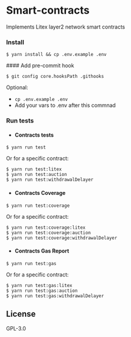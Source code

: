 # Smart-contracts

Implements Litex layer2 network smart contracts

### Install

```
$ yarn install && cp .env.example .env
```

#### Add pre-commit hook
```
$ git config core.hooksPath .githooks
```

Optional:

- `cp .env.example .env`
- Add your vars to .env after this commnad

### Run tests

- #### Contracts tests

```
$ yarn run test
```

Or for a specific contract:

```
$ yarn run test:litex
$ yarn run test:auction
$ yarn run test:withdrawalDelayer
```

- #### Contracts Coverage

```
$ yarn run test:coverage
```

Or for a specific contract:

```
$ yarn run test:coverage:litex
$ yarn run test:coverage:auction
$ yarn run test:coverage:withdrawalDelayer
```

- #### Contracts Gas Report

```
$ yarn run test:gas
```

Or for a specific contract:

```
$ yarn run test:gas:litex
$ yarn run test:gas:auction
$ yarn run test:gas:withdrawalDelayer
```

## License

GPL-3.0
